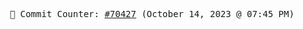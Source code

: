 <p align="center">
    <samp>
        📮 Commit Counter: <a href="https://github.com/Javascript-void0/Javascript-void0/commits/main">#70427</a> (October 14, 2023 @ 07:45 PM)
    </samp>
</p>